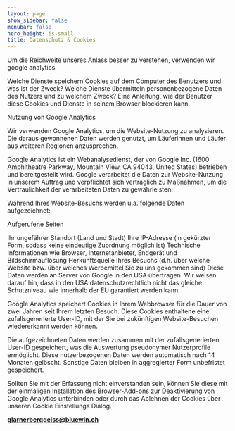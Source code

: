```yaml
---
layout: page
show_sidebar: false
menubar: false
hero_height: is-small
title: Datenschutz & Cookies
---
```

Um die Reichweite unseres Anlass besser zu verstehen, verwenden wir google analytics. 

Welche Dienste speichern Cookies auf dem Computer des Benutzers und was ist der Zweck?
Welche Dienste übermitteln personenbezogene Daten des Nutzers und zu welchem Zweck?
Eine Anleitung, wie der Benutzer diese Cookies und Dienste in seinem Browser blockieren kann.


Nutzung von Google Analytics

Wir verwenden Google Analytics, um die Website-Nutzung zu analysieren. Die daraus gewonnenen Daten werden genutzt, um Läuferinnen und Läufer aus weiteren Regionen anzusprechen.

Google Analytics ist ein Webanalysedienst, der von Google Inc. (1600 Amphitheatre Parkway, Mountain View, CA 94043, United States) betrieben und bereitgestellt wird. Google verarbeitet die Daten zur Website-Nutzung in unserem Auftrag und verpflichtet sich vertraglich zu Maßnahmen, um die Vertraulichkeit der verarbeiteten Daten zu gewährleisten.

Während Ihres Website-Besuchs werden u.a. folgende Daten aufgezeichnet:

Aufgerufene Seiten

Ihr ungefährer Standort (Land und Stadt)
Ihre IP-Adresse (in gekürzter Form, sodass keine eindeutige Zuordnung möglich ist)
Technische Informationen wie Browser, Internetanbieter, Endgerät und Bildschirmauflösung
Herkunftsquelle Ihres Besuchs (d.h. über welche Website bzw. über welches Werbemittel Sie zu uns gekommen sind)
Diese Daten werden an Server von Google in den USA übertragen. Wir weisen darauf hin, dass in den USA datenschutzrechtlich nicht das gleiche Schutzniveau wie innerhalb der EU garantiert werden kann. 

Google Analytics speichert Cookies in Ihrem Webbrowser für die Dauer von zwei Jahren seit Ihrem letzten Besuch. Diese Cookies enthaltene eine zufallsgenerierte User-ID, mit der Sie bei zukünftigen Website-Besuchen wiedererkannt werden können.

Die aufgezeichneten Daten werden zusammen mit der zufallsgenerierten User-ID gespeichert, was die Auswertung pseudonymer Nutzerprofile ermöglicht. Diese nutzerbezogenen Daten werden automatisch nach 14 Monaten gelöscht. Sonstige Daten bleiben in aggregierter Form unbefristet gespeichert.

Sollten Sie mit der Erfassung nicht einverstanden sein, können Sie diese mit der einmaligen Installation des Browser-Add-ons zur Deaktivierung von Google Analytics unterbinden oder durch das Ablehnen der Cookies über unseren Cookie Einstellungs Dialog.


**[glarnerberggeiss@bluewin.ch](mailto:glarnerberggeiss@bluewin.ch)**
